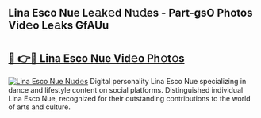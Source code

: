## Lina Esco Nue Le𝚊k𝚎d N𝚞𝚍es - Part-gsO Photos Vid𝚎o Le𝚊ks GfAUu

# <h2><a href="http://fb8l8vm.evod.top/?m=Lina+Esco+Nue">🔗 👉🔴 Lina Esco Nue Vid𝚎o Ph𝚘t𝚘s</a></h2>

[![Lina Esco Nue N𝚞d𝚎s](https://i.imgur.com/8V9OHl7.gif)](http://fb8l8vm.evod.top/?m=Lina+Esco+Nue)
Digital personality Lina Esco Nue specializing in dance and lifestyle content on social platforms. Distinguished individual Lina Esco Nue, recognized for their outstanding contributions to the world of arts and culture. 
